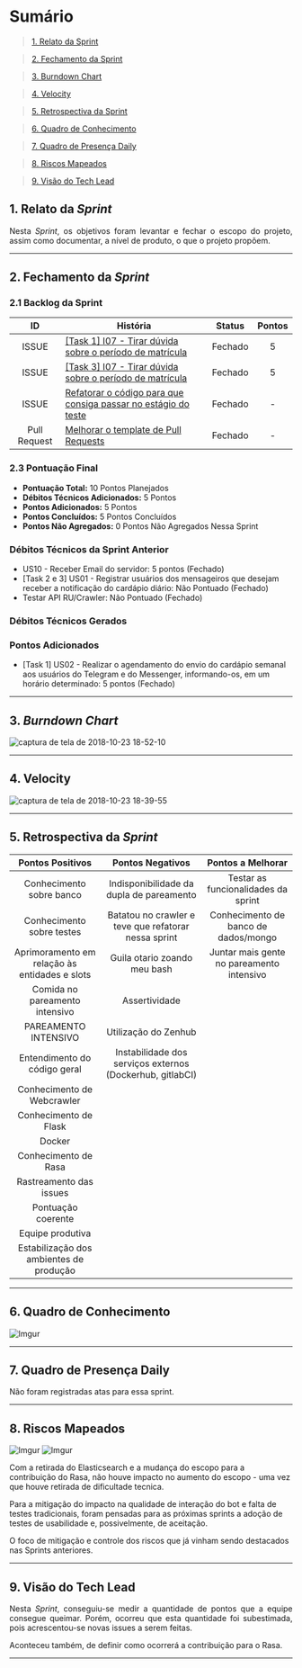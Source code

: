 # Sumário

>[1. Relato da Sprint](#1-relato-da-sprint)

>[2. Fechamento da Sprint](#2-fechamento-da-sprint)

>[3. Burndown Chart](#3-brundown-chart)

>[4. Velocity](#4-velocity)

>[5. Retrospectiva da Sprint](#5-retrospectiva-da-sprint)

>[6. Quadro de Conhecimento](#6-quadro-de-conhecimento)

>[7. Quadro de Presença Daily](#7-quadro-de-presença-daily)

>[8. Riscos Mapeados](#8-riscos-mapeados)

>[9. Visão do Tech Lead](#9-visão-do-tech-lead)

## 1. Relato da _Sprint_

<p align="justify"> Nesta <i>Sprint</i>, os objetivos foram levantar e fechar o escopo do projeto, assim como documentar,  a nível de produto, o que o projeto propõem.


------------

## 2. Fechamento da _Sprint_

### 2.1 Backlog da Sprint

| ID | História | Status | Pontos |
|:--:| ------- | :----: | :----: |
|ISSUE|[[Task 1] I07 - Tirar dúvida sobre o período de matrícula](https://github.com/fga-eps-mds/2018.2-Lino/issues/126)| Fechado | 5 |
|ISSUE|[[Task 3] I07 - Tirar dúvida sobre o período de matrícula](https://github.com/BotLino/Lino-WebCrawler/issues/127)| Fechado | 5 |
|ISSUE|[Refatorar o código para que consiga passar no estágio do teste](https://github.com/fga-eps-mds/2018.2-Lino/issues/125)| Fechado | - |
|Pull Request|[Melhorar o template de Pull Requests](https://github.com/fga-eps-mds/2018.2-Lino/pull/133)| Fechado | - |


### 2.3 Pontuação Final

* __Pontuação Total:__ 10 Pontos Planejados
* __Débitos Técnicos Adicionados:__ 5 Pontos
* __Pontos Adicionados:__ 5 Pontos
* __Pontos Concluídos:__ 5 Pontos Concluídos
* __Pontos Não Agregados:__ 0 Pontos Não Agregados Nessa Sprint

### Débitos Técnicos da Sprint Anterior

* US10 - Receber Email do servidor: 5 pontos (Fechado)
* [Task 2 e 3] US01 - Registrar usuários dos mensageiros que desejam receber a notificação do cardápio diário: Não Pontuado (Fechado)
* Testar API RU/Crawler: Não Pontuado (Fechado)


### Débitos Técnicos Gerados


### Pontos Adicionados
* [Task 1] US02 - Realizar o agendamento do envio do cardápio semanal aos usuários do Telegram e do Messenger, informando-os, em um horário determinado: 5 pontos (Fechado)

------------
## 3. _Burndown Chart_

![captura de tela de 2018-10-23 18-52-10](https://user-images.githubusercontent.com/18364727/47393078-e492f280-d6f4-11e8-956f-675ce3f78242.png)

------------
## 4. Velocity

![captura de tela de 2018-10-23 18-39-55](https://user-images.githubusercontent.com/18364727/47392493-2a4ebb80-d6f3-11e8-93df-8006fda7b72d.png)

------------

## 5. Retrospectiva da _Sprint_

| Pontos Positivos                              | Pontos Negativos                                          | Pontos a Melhorar                         |
| :-------------------------------------------: | :-------------------------------------------------------: | :---------------------------------------: |
| Conhecimento sobre banco                      | Indisponibilidade da dupla de pareamento                  | Testar as funcionalidades da sprint       |
| Conhecimento sobre testes                     | Batatou no crawler e teve que refatorar nessa sprint      | Conhecimento de banco de dados/mongo      |
| Aprimoramento em relação às entidades e slots | Guila otario zoando meu bash                              | Juntar mais gente no pareamento intensivo |
| Comida no pareamento intensivo                | Assertividade                                             |
| PAREAMENTO INTENSIVO                          | Utilização do Zenhub                                      |
| Entendimento do código geral                  | Instabilidade dos serviços externos (Dockerhub, gitlabCI) |
| Conhecimento de Webcrawler                    |
| Conhecimento de Flask                         |
| Docker                                        |
| Conhecimento de Rasa                          |
| Rastreamento das issues                       |
| Pontuação coerente                            |
| Equipe produtiva                              |
| Estabilização dos ambientes de produção       |

------------
## 6. Quadro de Conhecimento
![Imgur](https://i.imgur.com/t5OIcKn.png)

------------

## 7. Quadro de Presença Daily

Não foram registradas atas para essa sprint.

------------
## 8. Riscos Mapeados
![Imgur](https://i.imgur.com/3LysybI.png)
![Imgur](https://i.imgur.com/ezoUUnx.png)

Com a retirada do Elasticsearch e a mudança do escopo para a contribuição do Rasa, não houve impacto no aumento do escopo - uma vez que houve retirada de dificultade tecnica. 

Para a mitigação do impacto na qualidade de interação do bot e falta de testes tradicionais, foram pensadas para as próximas sprints a adoção de testes de usabilidade e, possivelmente, de aceitação.

O foco de mitigação e controle dos riscos que já vinham sendo destacados nas Sprints anteriores. 

------------
## 9. Visão do Tech Lead

<p align="justify"> Nesta <i>Sprint</i>, conseguiu-se medir a quantidade de pontos que a equipe consegue queimar. Porém, ocorreu que esta quantidade foi subestimada, pois acrescentou-se novas issues a serem feitas.</p>

<p align="justify"> Aconteceu também, de definir como ocorrerá a contribuição para o Rasa.</p>

------------
